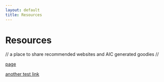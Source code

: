 ```yaml
---
layout: default
title: Resources
---
```

<div>
  
# Resources

// a place to share recommended websites and AIC generated goodies //

[page](https://docs.google.com/forms/d/104Yl999ZEFl0_PEDkQohgvsBZUtX_DXYU84cN2Z9pYI/edit) 

[another test link](mailto:karina.wratschko@philamuseum.org)

</div>

